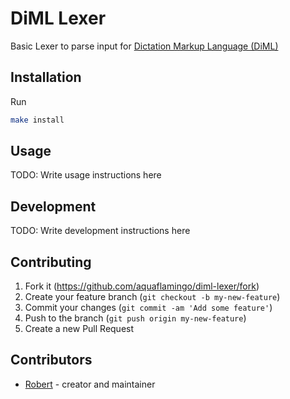 # DiML Lexer

Basic Lexer to parse input for [Dictation Markup Language (DiML)](https://github.com/aquaflamingo/random-ideas/issues/6)

## Installation
Run 
```bash
make install
```

## Usage

TODO: Write usage instructions here

## Development

TODO: Write development instructions here

## Contributing

1. Fork it (<https://github.com/aquaflamingo/diml-lexer/fork>)
2. Create your feature branch (`git checkout -b my-new-feature`)
3. Commit your changes (`git commit -am 'Add some feature'`)
4. Push to the branch (`git push origin my-new-feature`)
5. Create a new Pull Request

## Contributors

- [Robert](https://github.com/aquaflamingo) - creator and maintainer
